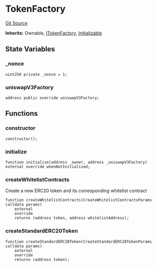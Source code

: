 # TokenFactory
[Git Source](https://github.com/KYRDTeam/ilo-contracts/blob/e40a6cd6fab3cc84638afa793f4d9e791b183158/src/TokenFactory.sol)

**Inherits:**
Ownable, [ITokenFactory](/src/interfaces/ITokenFactory.sol/interface.ITokenFactory.md), [Initializable](/src/base/Initializable.sol/abstract.Initializable.md)


## State Variables
### _nonce

```solidity
uint256 private _nonce = 1;
```


### uniswapV3Factory

```solidity
address public override uniswapV3Factory;
```


## Functions
### constructor


```solidity
constructor();
```

### initialize


```solidity
function initialize(address _owner, address _uniswapV3Factory) external override whenNotInitialized;
```

### createWhitelistContracts

Create a new ERC20 token and its corresponding whitelist contract


```solidity
function createWhitelistContracts(CreateWhitelistContractsParams calldata params)
    external
    override
    returns (address token, address whitelistAddress);
```

### createStandardERC20Token


```solidity
function createStandardERC20Token(CreateStandardERC20TokenParams calldata params)
    external
    override
    returns (address token);
```

